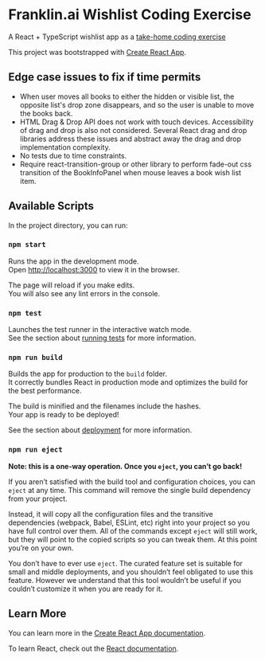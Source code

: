 # Franklin.ai Wishlist Coding Exercise

A React + TypeScript wishlist app as a [take-home coding exercise](https://github.com/stephenkoo/wishlist-react-typescript-coding-exercise/blob/main/CODING-EXERCISE.md)

This project was bootstrapped with [Create React App](https://github.com/facebook/create-react-app).

## Edge case issues to fix if time permits

- When user moves all books to either the hidden or visible list, the opposite list's drop zone disappears, and so the user is unable to move the books back.
- HTML Drag & Drop API does not work with touch devices. Accessibility of drag and drop is also not considered. Several React drag and drop libraries address these issues and abstract away the drag and drop implementation complexity.
- No tests due to time constraints.
- Require react-transition-group or other library to perform fade-out css transition of the BookInfoPanel when mouse leaves a book wish list item.

## Available Scripts

In the project directory, you can run:

### `npm start`

Runs the app in the development mode.\
Open [http://localhost:3000](http://localhost:3000) to view it in the browser.

The page will reload if you make edits.\
You will also see any lint errors in the console.

### `npm test`

Launches the test runner in the interactive watch mode.\
See the section about [running tests](https://facebook.github.io/create-react-app/docs/running-tests) for more information.

### `npm run build`

Builds the app for production to the `build` folder.\
It correctly bundles React in production mode and optimizes the build for the best performance.

The build is minified and the filenames include the hashes.\
Your app is ready to be deployed!

See the section about [deployment](https://facebook.github.io/create-react-app/docs/deployment) for more information.

### `npm run eject`

**Note: this is a one-way operation. Once you `eject`, you can’t go back!**

If you aren’t satisfied with the build tool and configuration choices, you can `eject` at any time. This command will remove the single build dependency from your project.

Instead, it will copy all the configuration files and the transitive dependencies (webpack, Babel, ESLint, etc) right into your project so you have full control over them. All of the commands except `eject` will still work, but they will point to the copied scripts so you can tweak them. At this point you’re on your own.

You don’t have to ever use `eject`. The curated feature set is suitable for small and middle deployments, and you shouldn’t feel obligated to use this feature. However we understand that this tool wouldn’t be useful if you couldn’t customize it when you are ready for it.

## Learn More

You can learn more in the [Create React App documentation](https://facebook.github.io/create-react-app/docs/getting-started).

To learn React, check out the [React documentation](https://reactjs.org/).
